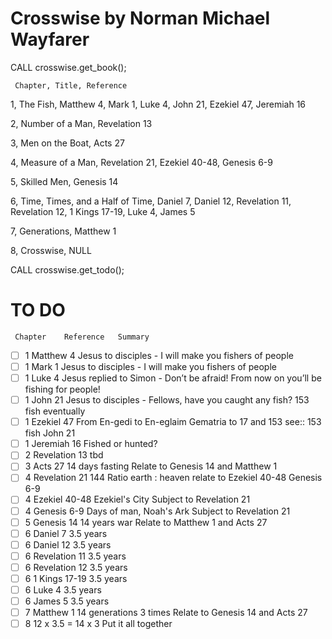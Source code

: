# Crosswise by Norman Michael Wayfarer

CALL crosswise.get_book();

     Chapter, Title, Reference
1, The Fish, Matthew 4, Mark 1, Luke 4, John 21, Ezekiel 47, Jeremiah 16

2, Number of a Man, Revelation 13

3, Men on the Boat, Acts 27

4, Measure of a Man, Revelation 21, Ezekiel 40-48, Genesis 6-9

5, Skilled Men, Genesis 14

6, Time, Times, and a Half of Time, Daniel 7, Daniel 12, Revelation 11, Revelation 12, 1 Kings 17-19, Luke 4, James 5

7, Generations, Matthew 1

8, Crosswise, NULL

CALL crosswise.get_todo();

# TO DO

	 Chapter	Reference	Summary	
- [ ]	1	Matthew 4	Jesus to disciples - I will make you fishers of people	 
- [ ]	1	Mark 1	Jesus to disciples - I will make you fishers of people	 
- [ ]	1	Luke 4	Jesus replied to Simon - Don’t be afraid! From now on you’ll be fishing for people!	 
- [ ]	1	John 21	Jesus to disciples - Fellows, have you caught any fish?	153 fish eventually
- [ ]	1	Ezekiel 47	From En-gedi to En-eglaim	Gematria to 17 and 153 see:: 153 fish John 21
- [ ]	1	Jeremiah 16	Fished or hunted?	 
- [ ]	2	Revelation 13	tbd	 
- [ ]	3	Acts 27	14 days fasting	Relate to Genesis 14 and Matthew 1
- [ ]	4	Revelation 21	144	Ratio earth : heaven relate to Ezekiel 40-48 Genesis 6-9
- [ ]	4	Ezekiel 40-48	Ezekiel's City	Subject to Revelation 21
- [ ]	4	Genesis 6-9	Days of man, Noah's Ark	Subject to Revelation 21
- [ ]	5	Genesis 14	14 years war	Relate to Matthew 1 and Acts 27
- [ ]	6	Daniel 7	3.5 years	 
- [ ]	6	Daniel 12	3.5 years	 
- [ ]	6	Revelation 11	3.5 years	 
- [ ]	6	Revelation 12	3.5 years	 
- [ ]	6	1 Kings 17-19	3.5 years	 
- [ ]	6	Luke 4	3.5 years	 
- [ ]	6	James 5	3.5 years	 
- [ ]	7	Matthew 1	14 generations 3 times	Relate to Genesis 14 and Acts 27
- [ ]	8	12 x 3.5 = 14 x 3	Put it all together	 
